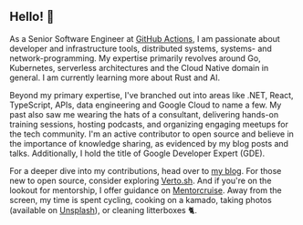 ## Hello! 👋

As a Senior Software Engineer at [GitHub Actions](https://github.com/features/actions), I am passionate about developer and infrastructure tools, distributed systems, systems- and network-programming. My expertise primarily revolves around Go, Kubernetes, serverless architectures and the Cloud Native domain in general. I am currently learning more about Rust and AI.

Beyond my primary expertise, I've branched out into areas like .NET, React, TypeScript, APIs, data engineering and Google Cloud to name a few. My past also saw me wearing the hats of a consultant, delivering hands-on training sessions, hosting podcasts, and organizing engaging meetups for the tech community. I'm an active contributor to open source and believe in the importance of knowledge sharing, as evidenced by my blog posts and talks. Additionally, I hold the title of Google Developer Expert (GDE).

For a deeper dive into my contributions, head over to [my blog](https://lucavall.in). For those new to open source, consider exploring [Verto.sh](https://verto.sh). And if you're on the lookout for mentorship, I offer guidance on [Mentorcruise](https://mentorcruise.com/mentor/lucacavallin/). Away from the screen, my time is spent cycling, cooking on a kamado, taking photos (available on [Unsplash](https://unsplash.com/@lucavallin)), or cleaning litterboxes 🐈.
